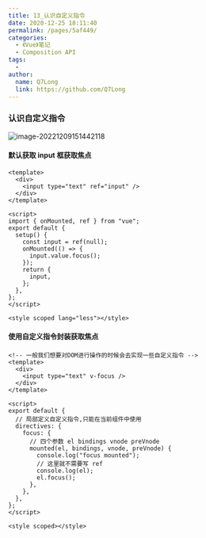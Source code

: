 ```yaml
---
title: 13_认识自定义指令
date: 2020-12-25 18:11:40
permalink: /pages/5af449/
categories:
  - 《Vue》笔记
  - Composition API
tags:
  -
author:
  name: Q7Long
  link: https://github.com/Q7Long
---
```


### 认识自定义指令

![image-20221209151442118](http://zql.eu5.org/images/qlBlog_images/Vue%E5%9F%BA%E7%A1%80/26_Composition%20API/13_%E8%AE%A4%E8%AF%86%E8%87%AA%E5%AE%9A%E4%B9%89%E6%8C%87%E4%BB%A4.assets/image-20221209151442118.png)

#### 默认获取 input 框获取焦点

```vue
<template>
  <div>
    <input type="text" ref="input" />
  </div>
</template>

<script>
import { onMounted, ref } from "vue";
export default {
  setup() {
    const input = ref(null);
    onMounted(() => {
      input.value.focus();
    });
    return {
      input,
    };
  },
};
</script>

<style scoped lang="less"></style>
```

#### 使用自定义指令封装获取焦点

```vue
<!-- 一般我们想要对DOM进行操作的时候会去实现一些自定义指令 -->
<template>
  <div>
    <input type="text" v-focus />
  </div>
</template>

<script>
export default {
  // 局部定义自定义指令,只能在当前组件中使用
  directives: {
    focus: {
      // 四个参数 el bindings vnode preVnode
      mounted(el, bindings, vnode, preVnode) {
        console.log("focus mounted");
        // 这里就不需要写 ref
        console.log(el);
        el.focus();
      },
    },
  },
};
</script>

<style scoped></style>
```
